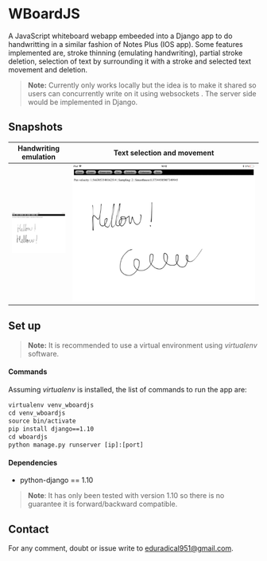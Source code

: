WBoardJS
==========

A JavaScript whiteboard webapp embeeded into a Django app to do handwritting in a similar fashion of Notes Plus (IOS app).  Some features implemented are, stroke thinning (emulating handwriting), partial stroke deletion, selection of text by surrounding it with a stroke and selected text movement and deletion.


>**Note:** Currently only works locally but the idea is to make it shared so users can concurrently write on it using websockets . The server side would be implemented in Django.

Snapshots
---------------

Handwriting emulation     |  Text selection and movement             |
------------------------- |------------------------------------------|
|<img src="extra/handwritten.png" alt="Drawing" style="width: 200px;"/>|<img src="extra/movetext.gif" alt="Drawing" style="width: 1500px;"/>|



Set up
------------------
>**Note:** It is recommended to use a virtual environment using *virtualenv* software.
#### Commands
Assuming *virtualenv* is installed, the list of commands to run the app are:

    virtualenv venv_wboardjs
    cd venv_wboardjs
    source bin/activate
    pip install django==1.10
    cd wboardjs
    python manage.py runserver [ip]:[port]


#### Dependencies

- python-django == 1.10

> **Note**: It has only been tested with version 1.10 so there is no guarantee it is forward/backward compatible.

 Contact
-------------
For any comment, doubt or issue write to <eduradical951@gmail.com>.

